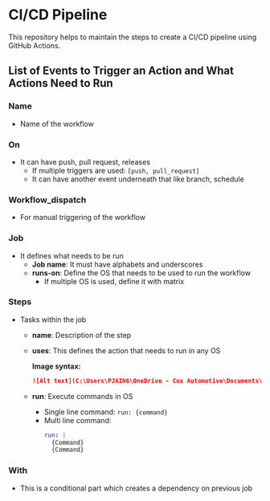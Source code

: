 # CI/CD Pipeline

This repository helps to maintain the steps to create a CI/CD pipeline using GitHub Actions.

## List of Events to Trigger an Action and What Actions Need to Run

### Name
- Name of the workflow

### On
- It can have push, pull request, releases
  - If multiple triggers are used: `[push, pull_request]`
  - It can have another event underneath that like branch, schedule

### Workflow_dispatch
- For manual triggering of the workflow

### Job
- It defines what needs to be run
  - **Job name**: It must have alphabets and underscores
  - **runs-on**: Define the OS that needs to be used to run the workflow
    - If multiple OS is used, define it with matrix

### Steps
- Tasks within the job
  - **name**: Description of the step
  - **uses**: This defines the action that needs to run in any OS

    **Image syntax:**
    ```markdown
    ![Alt text](C:\Users\PJAIN6\OneDrive - Cox Automotive\Documents\GHA\CICDpipeline\uses_event_actions.png "Actions")
    ```
    
  - **run**: Execute commands in OS
    - Single line command: `run: {command}`
    - Multi line command:
      ```yaml
      run: |
        {Command}
        {Command}
      ```

### With
- This is a conditional part which creates a dependency on previous job